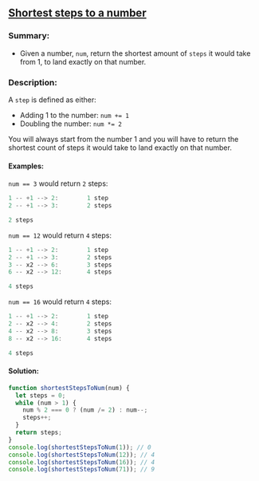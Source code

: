 ## [Shortest steps to a number](https://www.codewars.com/kata/5cd4aec6abc7260028dcd942) 

### Summary:
- Given a number, `num`, return the shortest amount of `steps` it would take from 1, to land exactly on that number.

### Description:
A `step` is defined as either:

- Adding 1 to the number: `num += 1`
- Doubling the number: `num *= 2`

You will always start from the number 1 and you will have to return the shortest count of steps it would take to land exactly on that number.

#### Examples: 

`num == 3` would return `2` steps:

```js
1 -- +1 --> 2:        1 step
2 -- +1 --> 3:        2 steps

2 steps
```
`num == 12` would return `4` steps:

```js
1 -- +1 --> 2:        1 step
2 -- +1 --> 3:        2 steps
3 -- x2 --> 6:        3 steps
6 -- x2 --> 12:       4 steps

4 steps
```

`num == 16` would return `4` steps:

```js
1 -- +1 --> 2:        1 step
2 -- x2 --> 4:        2 steps
4 -- x2 --> 8:        3 steps
8 -- x2 --> 16:       4 steps

4 steps
```

#### Solution:
```js
function shortestStepsToNum(num) {
  let steps = 0;
  while (num > 1) {
    num % 2 === 0 ? (num /= 2) : num--;
    steps++;
  }
  return steps;
}
console.log(shortestStepsToNum(1)); // 0 
console.log(shortestStepsToNum(12)); // 4
console.log(shortestStepsToNum(16)); // 4
console.log(shortestStepsToNum(71)); // 9 
```